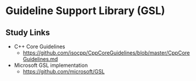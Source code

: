 # Guideline Support Library (GSL)

## Study Links

- C++ Core Guidelines
  - <https://github.com/isocpp/CppCoreGuidelines/blob/master/CppCoreGuidelines.md>
- Microsoft GSL implementation
  - <https://github.com/microsoft/GSL>
